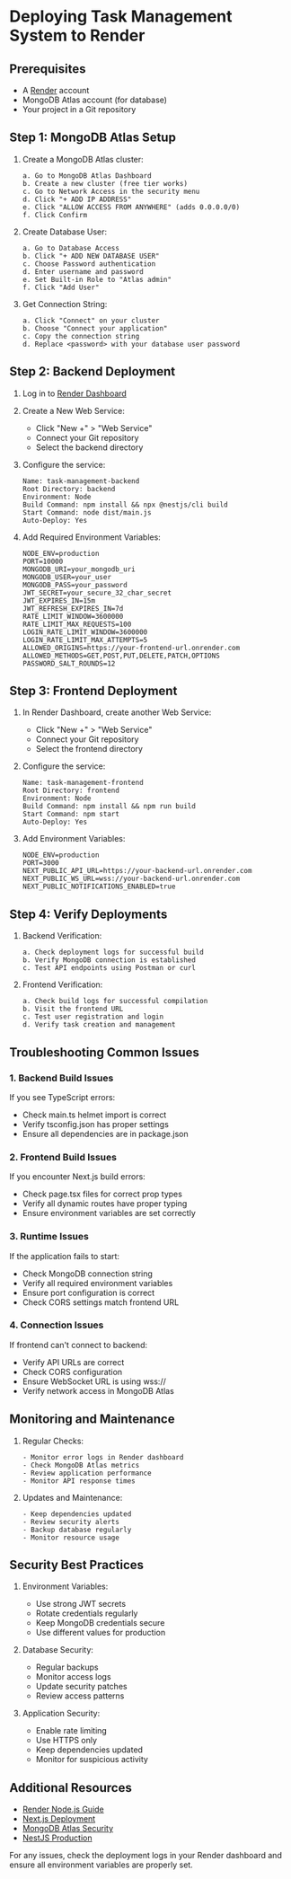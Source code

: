 # Deploying Task Management System to Render

## Prerequisites
- A [Render](https://render.com) account
- MongoDB Atlas account (for database)
- Your project in a Git repository

## Step 1: MongoDB Atlas Setup

1. Create a MongoDB Atlas cluster:
   ```
   a. Go to MongoDB Atlas Dashboard
   b. Create a new cluster (free tier works)
   c. Go to Network Access in the security menu
   d. Click "+ ADD IP ADDRESS"
   e. Click "ALLOW ACCESS FROM ANYWHERE" (adds 0.0.0.0/0)
   f. Click Confirm
   ```

2. Create Database User:
   ```
   a. Go to Database Access
   b. Click "+ ADD NEW DATABASE USER"
   c. Choose Password authentication
   d. Enter username and password
   e. Set Built-in Role to "Atlas admin"
   f. Click "Add User"
   ```

3. Get Connection String:
   ```
   a. Click "Connect" on your cluster
   b. Choose "Connect your application"
   c. Copy the connection string
   d. Replace <password> with your database user password
   ```

## Step 2: Backend Deployment

1. Log in to [Render Dashboard](https://dashboard.render.com)

2. Create a New Web Service:
   - Click "New +" > "Web Service"
   - Connect your Git repository
   - Select the backend directory

3. Configure the service:
   ```
   Name: task-management-backend
   Root Directory: backend
   Environment: Node
   Build Command: npm install && npx @nestjs/cli build
   Start Command: node dist/main.js
   Auto-Deploy: Yes
   ```

4. Add Required Environment Variables:
   ```env
   NODE_ENV=production
   PORT=10000
   MONGODB_URI=your_mongodb_uri
   MONGODB_USER=your_user
   MONGODB_PASS=your_password
   JWT_SECRET=your_secure_32_char_secret
   JWT_EXPIRES_IN=15m
   JWT_REFRESH_EXPIRES_IN=7d
   RATE_LIMIT_WINDOW=3600000
   RATE_LIMIT_MAX_REQUESTS=100
   LOGIN_RATE_LIMIT_WINDOW=3600000
   LOGIN_RATE_LIMIT_MAX_ATTEMPTS=5
   ALLOWED_ORIGINS=https://your-frontend-url.onrender.com
   ALLOWED_METHODS=GET,POST,PUT,DELETE,PATCH,OPTIONS
   PASSWORD_SALT_ROUNDS=12
   ```

## Step 3: Frontend Deployment

1. In Render Dashboard, create another Web Service:
   - Click "New +" > "Web Service"
   - Connect your Git repository
   - Select the frontend directory

2. Configure the service:
   ```
   Name: task-management-frontend
   Root Directory: frontend
   Environment: Node
   Build Command: npm install && npm run build
   Start Command: npm start
   Auto-Deploy: Yes
   ```

3. Add Environment Variables:
   ```env
   NODE_ENV=production
   PORT=3000
   NEXT_PUBLIC_API_URL=https://your-backend-url.onrender.com
   NEXT_PUBLIC_WS_URL=wss://your-backend-url.onrender.com
   NEXT_PUBLIC_NOTIFICATIONS_ENABLED=true
   ```

## Step 4: Verify Deployments

1. Backend Verification:
   ```
   a. Check deployment logs for successful build
   b. Verify MongoDB connection is established
   c. Test API endpoints using Postman or curl
   ```

2. Frontend Verification:
   ```
   a. Check build logs for successful compilation
   b. Visit the frontend URL
   c. Test user registration and login
   d. Verify task creation and management
   ```

## Troubleshooting Common Issues

### 1. Backend Build Issues
If you see TypeScript errors:
- Check main.ts helmet import is correct
- Verify tsconfig.json has proper settings
- Ensure all dependencies are in package.json

### 2. Frontend Build Issues
If you encounter Next.js build errors:
- Check page.tsx files for correct prop types
- Verify all dynamic routes have proper typing
- Ensure environment variables are set correctly

### 3. Runtime Issues
If the application fails to start:
- Check MongoDB connection string
- Verify all required environment variables
- Ensure port configuration is correct
- Check CORS settings match frontend URL

### 4. Connection Issues
If frontend can't connect to backend:
- Verify API URLs are correct
- Check CORS configuration
- Ensure WebSocket URL is using wss://
- Verify network access in MongoDB Atlas

## Monitoring and Maintenance

1. Regular Checks:
   ```
   - Monitor error logs in Render dashboard
   - Check MongoDB Atlas metrics
   - Review application performance
   - Monitor API response times
   ```

2. Updates and Maintenance:
   ```
   - Keep dependencies updated
   - Review security alerts
   - Backup database regularly
   - Monitor resource usage
   ```

## Security Best Practices

1. Environment Variables:
   - Use strong JWT secrets
   - Rotate credentials regularly
   - Keep MongoDB credentials secure
   - Use different values for production

2. Database Security:
   - Regular backups
   - Monitor access logs
   - Update security patches
   - Review access patterns

3. Application Security:
   - Enable rate limiting
   - Use HTTPS only
   - Keep dependencies updated
   - Monitor for suspicious activity

## Additional Resources

- [Render Node.js Guide](https://render.com/docs/deploy-node-express-app)
- [Next.js Deployment](https://nextjs.org/docs/deployment)
- [MongoDB Atlas Security](https://docs.atlas.mongodb.com/security/)
- [NestJS Production](https://docs.nestjs.com/techniques/performance)

For any issues, check the deployment logs in your Render dashboard and ensure all environment variables are properly set.